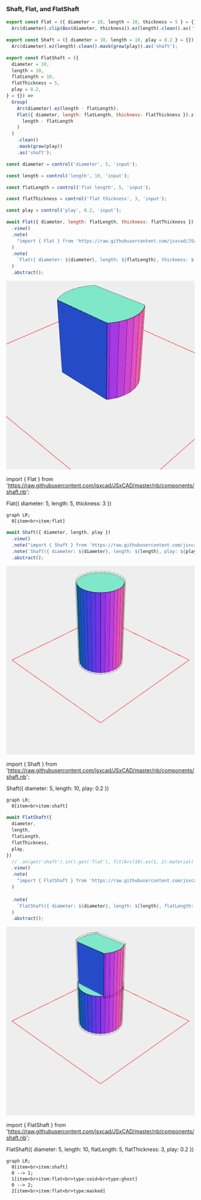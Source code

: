 ### Shaft, Flat, and FlatShaft

```JavaScript
export const Flat = ({ diameter = 10, length = 10, thickness = 5 } = {}) =>
  Arc(diameter).clip(Box(diameter, thickness)).ez(length).clean().as('flat');
```

```JavaScript
export const Shaft = ({ diameter = 10, length = 10, play = 0.2 } = {}) =>
  Arc(diameter).ez(length).clean().mask(grow(play)).as('shaft');
```

```JavaScript
export const FlatShaft = ({
  diameter = 10,
  length = 10,
  flatLength = 10,
  flatThickness = 5,
  play = 0.2,
} = {}) =>
  Group(
    Arc(diameter).ez(length - flatLength),
    Flat({ diameter, length: flatLength, thickness: flatThickness }).z(
      length - flatLength
    )
  )
    .clean()
    .mask(grow(play))
    .as('shaft');
```

```JavaScript
const diameter = control('diameter', 5, 'input');
```

```JavaScript
const length = control('length', 10, 'input');
```

```JavaScript
const flatLength = control('flat length', 5, 'input');
```

```JavaScript
const flatThickness = control('flat thickness', 3, 'input');
```

```JavaScript
const play = control('play', 0.2, 'input');
```

```JavaScript
await Flat({ diameter, length: flatLength, thickness: flatThickness })
  .view()
  .note(
    "import { Flat } from 'https://raw.githubusercontent.com/jsxcad/JSxCAD/master/nb/components/shaft.nb';"
  )
  .note(
    `Flat({ diameter: ${diameter}, length: ${flatLength}, thickness: ${flatThickness} })`
  )
  .abstract();
```

![Image](shaft.md.$2.png)

import { Flat } from 'https://raw.githubusercontent.com/jsxcad/JSxCAD/master/nb/components/shaft.nb';

Flat({ diameter: 5, length: 5, thickness: 3 })

```mermaid
graph LR;
  0[item<br>item:flat]
```

```JavaScript
await Shaft({ diameter, length, play })
  .view()
  .note("import { Shaft } from 'https://raw.githubusercontent.com/jsxcad/JSxCAD/master/nb/components/shaft.nb';")
  .note(`Shaft({ diameter: ${diameter}, length: ${length}, play: ${play} })`)
  .abstract();
```

![Image](shaft.md.$3.png)

import { Shaft } from 'https://raw.githubusercontent.com/jsxcad/JSxCAD/master/nb/components/shaft.nb';

Shaft({ diameter: 5, length: 10, play: 0.2 })

```mermaid
graph LR;
  0[item<br>item:shaft]
```

```JavaScript
await FlatShaft({
  diameter,
  length,
  flatLength,
  flatThickness,
  play,
})
  // .on(get('shaft').in().get('flat'), fit(Arc(10).ez(1, 2).material('acrylic')))
  .view()
  .note(
    "import { FlatShaft } from 'https://raw.githubusercontent.com/jsxcad/JSxCAD/master/nb/components/shaft.nb';"
  )

  .note(
    `FlatShaft({ diameter: ${diameter}, length: ${length}, flatLength: ${flatLength}, flatThickness: ${flatThickness}, play: ${play} })`
  )
  .abstract();
```

![Image](shaft.md.$4.png)

import { FlatShaft } from 'https://raw.githubusercontent.com/jsxcad/JSxCAD/master/nb/components/shaft.nb';

FlatShaft({ diameter: 5, length: 10, flatLength: 5, flatThickness: 3, play: 0.2 })

```mermaid
graph LR;
  0[item<br>item:shaft]
  0 --> 1;
  1[item<br>item:flat<br>type:void<br>type:ghost]
  0 --> 2;
  2[item<br>item:flat<br>type:masked]
```
